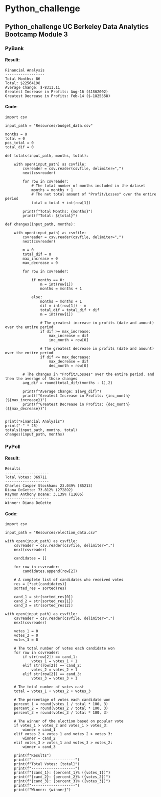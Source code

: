 # Python_challenge
## Python_challenge UC Berkeley Data Analytics Bootcamp Module 3

### PyBank

#### Result:

    Financial Analysis
    ------------------
    Total Months: 86
    Total: $22564198
    Average Change: $-8311.11
    Greatest Increase in Profits: Aug-16 ($1862002)
    Greatest Decrease in Profits: Feb-14 ($-1825558)

#### Code:

    import csv

    input_path = "Resources/budget_data.csv"

    months = 0
    total = 0
    pos_total = 0
    total_dif = 0

    def totals(input_path, months, total):

        with open(input_path) as csvfile:
            csvreader = csv.reader(csvfile, delimiter=",")
            next(csvreader)

            for row in csvreader:
                # The total number of months included in the dataset
                months = months + 1
                # The net total amount of "Profit/Losses" over the entire period 
                total = total + int(row[1])

            print(f"Total Months: {months}")
            print(f"Total: ${total}")

    def changes(input_path, months):

        with open(input_path) as csvfile:
            csvreader = csv.reader(csvfile, delimiter=",")
            next(csvreader)

            m = 0
            total_dif = 0
            max_increase = 0
            max_decrease = 0

            for row in csvreader:

                if months == 0:
                    m = int(row[1])
                    months = months + 1

                else:
                    months = months + 1
                    dif = int(row[1]) - m
                    total_dif = total_dif + dif
                    m = int(row[1])

                    # The greatest increase in profits (date and amount) over the entire period
                    if dif >= max_increase:
                        max_increase = dif
                        inc_month = row[0]

                    # The greatest decrease in profits (date and amount) over the entire period
                    if dif <= max_decrease:
                        max_decrease = dif
                        dec_month = row[0]
            
            # The changes in "Profit/Losses" over the entire period, and then the average of those changes 
            avg_dif = round(total_dif/(months - 1),2)

            print(f"Average Change: ${avg_dif}")
            print(f"Greatest Increase in Profits: {inc_month} (${max_increase})")
            print(f"Greatest Decrease in Profits: {dec_month} (${max_decrease})")


    print("Financial Analysis")
    print("-" * 25)
    totals(input_path, months, total)
    changes(input_path, months)


### PyPoll

#### Result:

    Results
    --------------------
    Total Votes: 369711
    --------------------
    Charles Casper Stockham: 23.049% (85213)
    Diana DeGette: 73.812% (272892)
    Raymon Anthony Doane: 3.139% (11606)
    --------------------
    Winner: Diana DeGette

#### Code:

    import csv

    input_path = "Resources/election_data.csv"

    with open(input_path) as csvfile:
        csvreader = csv.reader(csvfile, delimiter=",")
        next(csvreader)

        candidates = []

        for row in csvreader:
            candidates.append(row[2])

        # A complete list of candidates who received votes
        res = [*set(candidates)]
        sorted_res = sorted(res)

        cand_1 = str(sorted_res[0])
        cand_2 = str(sorted_res[1])
        cand_3 = str(sorted_res[2])

    with open(input_path) as csvfile:
        csvreader = csv.reader(csvfile, delimiter=",")
        next(csvreader)

        votes_1 = 0
        votes_2 = 0
        votes_3 = 0

        # The total number of votes each candidate won
        for row in csvreader:
            if str(row[2]) == cand_1:
                votes_1 = votes_1 + 1
            elif str(row[2]) == cand_2:
                votes_2 = votes_2 + 1
            elif str(row[2]) == cand_3:
                votes_3 = votes_3 + 1

        # The total number of votes cast
        total = votes_1 + votes_2 + votes_3

        # The percentage of votes each candidate won
        percent_1 = round(votes_1 / total * 100, 3)
        percent_2 = round(votes_2 / total * 100, 3)
        percent_3 = round(votes_3 / total * 100, 3)

        # The winner of the election based on popular vote
        if votes_1 > votes_2 and votes_1 > votes_3:
            winner = cand_1
        elif votes_2 > votes_1 and votes_2 > votes_3:
            winner = cand_2
        elif votes_3 > votes_1 and votes_3 > votes_2:
            winner = cand_3
        
        print(f"Results")
        print(f"--------------------")
        print(f"Total Votes: {total}")
        print(f"--------------------")
        print(f"{cand_1}: {percent_1}% ({votes_1})")
        print(f"{cand_2}: {percent_2}% ({votes_2})")
        print(f"{cand_3}: {percent_3}% ({votes_3})")
        print(f"--------------------")
        print(f"Winner: {winner}")